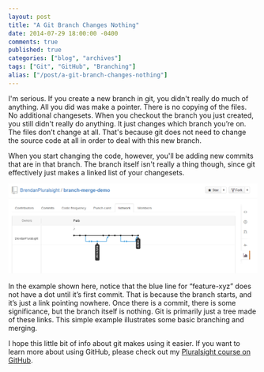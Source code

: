 ```yaml
---
layout: post
title: "A Git Branch Changes Nothing"
date: 2014-07-29 18:00:00 -0400
comments: true
published: true
categories: ["blog", "archives"]
tags: ["Git", "GitHub", "Branching"]
alias: ["/post/a-git-branch-changes-nothing"]
---
```

<!-- more -->



<p>I'm serious. If you create a new branch in git, you didn't really do much of anything. All you did was make a pointer. There is no copying of the files. No additional changesets. When you checkout the branch you just created, you still didn't really do anything. It just changes which branch you’re on. The files don’t change at all. That's because git does not need to change the source code at all in order to deal with this new branch.</p> <p>When you start changing the code, however, you'll be adding new commits that are in that branch. The branch itself isn't really a thing though, since git effectively just makes a linked list of your changesets.</p> <p><a href="/images/files/NetworkGraph.png"><img title="NetworkGraph" style="border-left-width: 0px; max-width: 100%; border-right-width: 0px; background-image: none; border-bottom-width: 0px; padding-top: 0px; padding-left: 0px; display: inline; padding-right: 0px; border-top-width: 0px" border="0" alt="NetworkGraph" src="/images/files/NetworkGraph_thumb.png"></a></p> <p>In the example shown here, notice that the blue line for “feature-xyz” does not have a dot until it’s first commit. That is because the branch starts, and it’s just a link pointing nowhere. Once there is a commit, there is some significance, but the branch itself is nothing. Git is primarily just a tree made of these links. This simple example illustrates some basic branching and merging.</p> <p>I hope this little bit of info about git makes using it easier. If you want to learn more about using GitHub, please check out my <a href="http://pluralsight.com/training/Courses/TableOfContents/github-windows-developers" target="_blank">Pluralsight course on GitHub</a>.</p>
